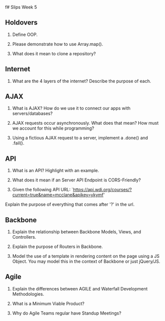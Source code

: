 f# Slips Week 5

## Holdovers

1. Define OOP.

1. Please demonstrate how to use Array.map().  

1. What does it mean to clone a repository?

## Internet

1. What are the 4 layers of the internet?  Describe the purpose of each.

## AJAX

1. What is AJAX?  How do we use it to connect our apps with servers/databases?

1. AJAX requests occur asynchronously.  What does that mean? How must we account for this while programming?

1. Using a fictious AJAX request to a server, implement a .done() and .fail().  

## API

1. What is an API? Highlight with an example. 

1. What does it mean if an Server API Endpoint is CORS-Friendly?

1. Given the following API URL:
`https://api.wdi.org/courses/?current=true&name=mcclane&apikey=ykymf'

Explain the purpose of everything that comes after '?' in the url.

## Backbone

1. Explain the relationship between Backbone Models, Views, and Controllers.  

1. Explain the purpose of Routers in Backbone.  

1. Model the use of a template in rendering content on the page using a JS Object.  You may model this in the context of Backbone or just jQuery/JS.

## Agile

1. Explain the differences between AGILE and Waterfall Development Methodologies.

1. What is a Minimum Viable Product?

1. Why do Agile Teams regular have Standup Meetings?

